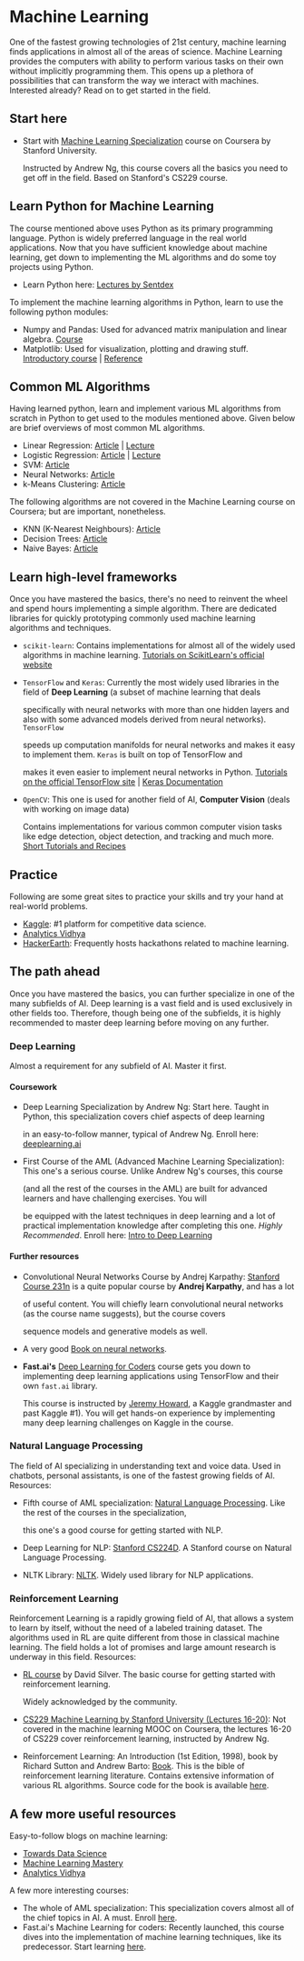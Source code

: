 # Machine Learning

One of the fastest growing technologies of 21st century, machine learning finds applications in almost all of the areas of science. Machine Learning provides the computers with ability to perform various tasks on their own without implicitly programming them. This opens up a plethora of possibilities that can transform the way we interact with machines. Interested already? Read on to get started in the field.

## Start here

* Start with [Machine Learning Specialization](https://www.coursera.org/specializations/machine-learning-introduction) course on Coursera by Stanford University. 

  Instructed by Andrew Ng, this course covers all the basics you need to get off in the field. Based on Stanford's CS229 course.

## Learn Python for Machine Learning

The course mentioned above uses Python as its primary programming language. Python is widely preferred language in the real world applications. Now that you have sufficient knowledge about machine learning, get down to implementing the ML algorithms and do some toy projects using Python.

* Learn Python here: [Lectures by Sentdex](https://pythonprogramming.net/)

To implement the machine learning algorithms in Python, learn to use the following python modules:

* Numpy and Pandas: Used for advanced matrix manipulation and linear algebra. [Course](https://www.udacity.com/course/intro-to-data-analysis--ud170)
* Matplotlib: Used for visualization, plotting and drawing stuff. [Introductory course](https://www.datacamp.com/community/tutorials/matplotlib-tutorial-python) \| [Reference](https://www.labri.fr/perso/nrougier/teaching/matplotlib/)

## Common ML Algorithms

Having learned python, learn and implement various ML algorithms from scratch in Python to get used to the modules mentioned above. Given below are brief overviews of most common ML algorithms.

* Linear Regression: [Article](https://towardsdatascience.com/linear-regression-detailed-view-ea73175f6e86) \| [Lecture](https://youtu.be/kHwlB_j7Hkc)
* Logistic Regression: [Article](https://towardsdatascience.com/logistic-regression-detailed-overview-46c4da4303bc) \| [Lecture](https://www.youtube.com/watch?v=-la3q9d7AKQ)
* SVM: [Article](https://medium.com/machine-learning-101/chapter-2-svm-support-vector-machine-theory-f0812effc72)
* Neural Networks: [Article](https://towardsdatascience.com/how-to-build-your-own-neural-network-from-scratch-in-python-68998a08e4f6)
* k-Means Clustering: [Article](https://www.datascience.com/blog/k-means-clustering)

The following algorithms are not covered in the Machine Learning course on Coursera; but are important, nonetheless.

* KNN \(K-Nearest Neighbours\): [Article](https://www.analyticsvidhya.com/blog/2018/03/introduction-k-neighbours-algorithm-clustering/)
* Decision Trees: [Article](https://towardsdatascience.com/decision-trees-in-machine-learning-641b9c4e8052)
* Naive Bayes: [Article](https://towardsdatascience.com/naive-bayes-in-machine-learning-f49cc8f831b4)

## Learn high-level frameworks

Once you have mastered the basics, there's no need to reinvent the wheel and spend hours implementing a simple algorithm. There are dedicated libraries for quickly prototyping commonly used machine learning algorithms and techniques.

* `scikit-learn`: Contains implementations for almost all of the widely used algorithms in machine learning. [Tutorials on ScikitLearn's official website](http://scikit-learn.org/stable/tutorial/index.html)
* `TensorFlow` and `Keras`: Currently the most widely used libraries in the field of **Deep Learning** \(a subset of machine learning that deals

  specifically with neural networks with more than one hidden layers and also with some advanced models derived from neural networks\). `TensorFlow`

  speeds up computation manifolds for neural networks and makes it easy to implement them. `Keras` is built on top of TensorFlow and

  makes it even easier to implement neural networks in Python. [Tutorials on the official TensorFlow site](https://www.tensorflow.org/tutorials/) \| [Keras Documentation](http://keras.io/)

* `OpenCV`: This one is used for another field of AI, **Computer Vision** \(deals with working on image data\)

  Contains implementations for various common computer vision tasks like edge detection, object detection, and tracking and much more. [Short Tutorials and Recipes](https://www.pyimagesearch.com)

## Practice

Following are some great sites to practice your skills and try your hand at real-world problems.

* [Kaggle](https://www.kaggle.com/): \#1 platform for competitive data science.
* [Analytics Vidhya](https://www.analyticsvidhya.com/)
* [HackerEarth](https://www.hackerearth.com/challenges/): Frequently hosts hackathons related to machine learning.

## The path ahead

Once you have mastered the basics, you can further specialize in one of the many subfields of AI. Deep learning is a vast field and is used exclusively in other fields too. Therefore, though being one of the subfields, it is highly recommended to master deep learning before moving on any further.

### Deep Learning

Almost a requirement for any subfield of AI. Master it first.

#### Coursework

* Deep Learning Specialization by Andrew Ng: Start here. Taught in Python, this specialization covers chief aspects of deep learning

  in an easy-to-follow manner, typical of Andrew Ng. Enroll here: [deeplearning.ai](https://www.deeplearning.ai/)

* First Course of the AML \(Advanced Machine Learning Specialization\): This one's a serious course. Unlike Andrew Ng's courses, this course

  \(and all the rest of the courses in the AML\) are built for advanced learners and have challenging exercises. You will

  be equipped with the latest techniques in deep learning and a lot of practical implementation knowledge after completing this one. _Highly Recommended_. Enroll here: [Intro to Deep Learning](https://www.coursera.org/learn/intro-to-deep-learning/)

#### Further resources

* Convolutional Neural Networks Course by Andrej Karpathy: [Stanford Course 231n](http://cs231n.stanford.edu) is a quite popular course by **Andrej Karpathy**, and has a lot

  of useful content. You will chiefly learn convolutional neural networks \(as the course name suggests\), but the course covers

  sequence models and generative models as well.

* A very good [Book on neural networks](http://neuralnetworksanddeeplearning.com/).
* **Fast.ai's** [Deep Learning for Coders](http://course.fast.ai/) course gets you down to implementing deep learning applications using TensorFlow and their own `fast.ai` library.

  This course is instructed by [Jeremy Howard](https://www.kaggle.com/jhoward), a Kaggle grandmaster and past Kaggle \#1\). You will get hands-on experience by implementing many deep learning challenges on Kaggle in the course.

### Natural Language Processing

The field of AI specializing in understanding text and voice data. Used in chatbots, personal assistants, is one of the fastest growing fields of AI. Resources:

* Fifth course of AML specialization: [Natural Language Processing](https://www.coursera.org/learn/language-processing). Like the rest of the courses in the specialization,

  this one's a good course for getting started with NLP.

* Deep Learning for NLP: [Stanford CS224D](http://cs224d.stanford.edu/). A Stanford course on Natural Language Processing.
* NLTK Library: [NLTK](http://www.nltk.org/). Widely used library for NLP applications.

### Reinforcement Learning

Reinforcement Learning is a rapidly growing field of AI, that allows a system to learn by itself, without the need of a labeled training dataset. The algorithms used in RL are quite different from those in classical machine learning. The field holds a lot of promises and large amount research is underway in this field. Resources:

* [RL course](https://www.youtube.com/playlist?list=PLqYmG7hTraZDM-OYHWgPebj2MfCFzFObQ) by David Silver. The basic course for getting started with reinforcement learning.

  Widely acknowledged by the community.

* [CS229 Machine Learning by Stanford University \(Lectures 16-20\)](https://www.youtube.com/playlist?list=PLIHOR_SLeQd1UH2y0gOdM7xNyqLJl2DHO): Not covered in the machine learning MOOC on Coursera, the lectures 16-20 of CS229 cover reinforcement learning, instructed by Andrew Ng.
* Reinforcement Learning: An Introduction \(1st Edition, 1998\), book by Richard Sutton and Andrew Barto: [Book](http://incompleteideas.net/book/ebook/the-book.html). This is the bible of reinforcement learning literature. Contains extensive information of various RL algorithms. Source code for the book is available [here](http://incompleteideas.net/book/code/code.html).

## A few more useful resources

Easy-to-follow blogs on machine learning:

* [Towards Data Science](https://towardsdatascience.com/)
* [Machine Learning Mastery](https://machinelearningmastery.com/)
* [Analytics Vidhya](https://www.analyticsvidhya.com/)

A few more interesting courses:

* The whole of AML specialization: This specialization covers almost all of the chief topics in AI. A must. Enroll [here](https://www.coursera.org/specializations/aml).
* Fast.ai's Machine Learning for coders: Recently launched, this course dives into the implementation of machine learning techniques, like its predecessor. Start learning [here](http://course.fast.ai/ml).

